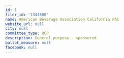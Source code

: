 ```yaml
---
id: 1
filer_id: '1344506'
name: American Beverage Association California PAC
website_url: null
city: null
committee_type: RCP
description: General purpose - sponsored
ballot_measure: null
facebook: null
---
```

